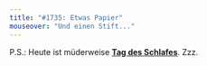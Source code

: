 ```yaml
---
title: "#1735: Etwas Papier"
mouseover: "Und einen Stift..."
---
```


P.S.:
Heute ist müderweise <a href="http://www.fonflatter.de/kalender"><strong>Tag des Schlafes</strong></a>. Zzz.
